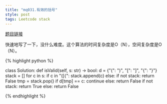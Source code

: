 ```yaml
---
title: "mq031.有效的括号"
style: post
tags: Leetcode stack
---
```


[题目链接](https://leetcode-cn.com/problems/valid-parentheses/)

快速地写了一下，没什么难度。这个算法的时间复杂度是O（N），空间复杂度是O（N）。

{% highlight python %}

class Solution:
    def isValid(self, s: str) -> bool:
        d = {"(": ")", "[": "]", "{": "}"}
        stack = []
        for c in s:
            if c in "([{":
                stack.append(c)
            else:
                if not stack:
                    return False
                tmp = stack.pop()
                if d[tmp] == c:
                    continue
                else:
                    return False 
        if not stack:
            return True
        else:
            return False

{% endhighlight %}

